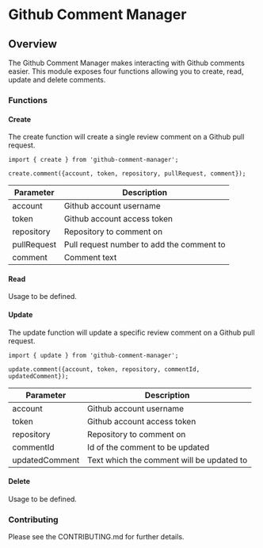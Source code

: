 # Github Comment Manager

## Overview

The Github Comment Manager makes interacting with Github comments easier.
This module exposes four functions allowing you to create, read, update and delete comments.

### Functions

#### Create

The create function will create a single review comment on a Github pull request.

```
import { create } from 'github-comment-manager';

create.comment({account, token, repository, pullRequest, comment});
```

| Parameter   | Description                               |
| ----------- | ----------------------------------------- |
| account     | Github account username                   |
| token       | Github account access token               |
| repository  | Repository to comment on                  |
| pullRequest | Pull request number to add the comment to |
| comment     | Comment text                              |

#### Read

Usage to be defined.

#### Update

The update function will update a specific review comment on a Github pull request.

```
import { update } from 'github-comment-manager';

update.comment({account, token, repository, commentId, updatedComment});
```

| Parameter      | Description                               |
| -------------- | ----------------------------------------- |
| account        | Github account username                   |
| token          | Github account access token               |
| repository     | Repository to comment on                  |
| commentId      | Id of the comment to be updated           |
| updatedComment | Text which the comment will be updated to |

#### Delete

Usage to be defined.

### Contributing

Please see the CONTRIBUTING.md for further details.
